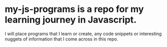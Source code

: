 # my-js-programs is a repo for my learning journey in Javascript.
I will place programs that I learn or create, any code snippets
or interesting nuggets of information that I come across in this repo.
